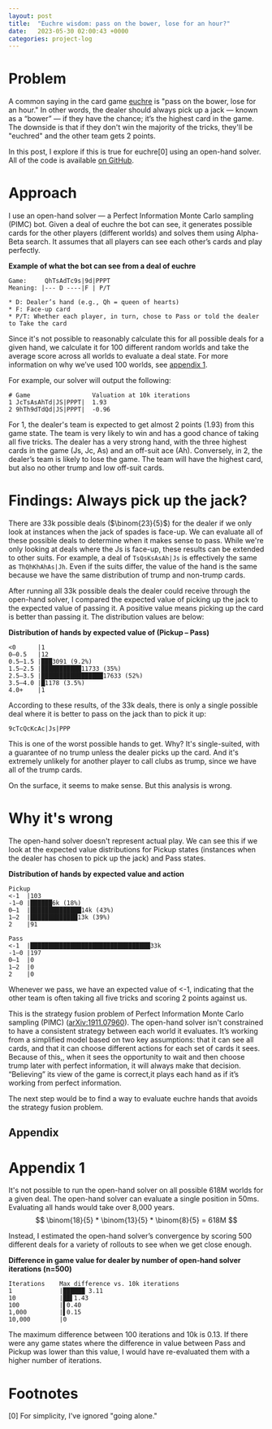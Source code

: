 ```yaml
---
layout: post
title:  "Euchre wisdom: pass on the bower, lose for an hour?"
date:   2023-05-30 02:00:43 +0000
categories: project-log
---
```


# Problem
A common saying in the card game [euchre](https://en.wikipedia.org/wiki/Euchre) is "pass on the bower, lose for an hour." In other words, the dealer should always pick up a jack — known as a “bower” — if they have the chance; it’s the highest card in the game. The downside is that if they don't win the majority of the tricks, they'll be "euchred" and the other team gets 2 points.

In this post, I explore if this is true for euchre[0] using an open-hand solver. All of the code is available [on GitHub](https://github.com/swpecht/swpecht.github.io/tree/master/projects/liars_poker_bot).


# Approach
I use an open-hand solver — a Perfect Information Monte Carlo sampling (PIMC) bot. Given a deal of euchre the bot can see, it generates possible cards for the other players (different worlds) and solves them using Alpha-Beta search. It assumes that all players can see each other’s cards and play perfectly.

**Example of what the bot can see from a deal of euchre**
```
Game:     QhTsAdTc9s|9d|PPPT
Meaning: |--- D ----|F | P/T

* D: Dealer’s hand (e.g., Qh = queen of hearts)
* F: Face-up card
* P/T: Whether each player, in turn, chose to Pass or told the dealer to Take the card
```

Since it's not possible to reasonably calculate this for all possible deals for a given hand, we calculate it for 100 different random worlds and take the average score across all worlds to evaluate a deal state. For more information on why we’ve used 100 worlds, see [appendix 1](#appendix-1).

For example, our solver will output the following: 
```
# Game                 Valuation at 10k iterations
1 JcTsAsAhTd|JS|PPPT|  1.93
2 9hTh9dTdQd|JS|PPPT|  -0.96
```

For 1, the dealer's team is expected to get almost 2 points (1.93) from this game state. The team is very likely to win and has a good chance of taking all five tricks. The dealer has a very strong hand, with the three highest cards in the game (Js, Jc, As) and an off-suit ace (Ah). Conversely, in 2, the dealer’s team is likely to lose the game. The team will have the highest card, but also no other trump and low off-suit cards.


# Findings: Always pick up the jack?
There are 33k possible deals ($\binom{23}{5}$) for the dealer if we only look at instances when the jack of spades is face-up. We can evaluate all of these possible deals to determine when it makes sense to pass. While we're only looking at deals where the Js is face-up, these results can be extended to other suits. For example, a deal of `TsQsKsAsAh|Js` is effectively the same as `ThQhKhAhAs|Jh`. Even if the suits differ, the value of the hand is the same because we have the same distribution of trump and non-trump cards.

After running all 33k possible deals the dealer could receive through the open-hand solver, I compared the expected value of picking up the jack to the expected value of passing it. A positive value means picking up the card is better than passing it. The distribution values are below:

**Distribution of hands by expected value of (Pickup – Pass)**
```
<0      |1
0–0.5   |12
0.5–1.5 |███3091 (9.2%)
1.5–2.5 |███████████11733 (35%)
2.5–3.5 |█████████████████17633 (52%)
3.5–4.0 |█1178 (3.5%)
4.0+    |1
```


According to these results, of the 33k deals, there is only a single possible deal where it is better to pass on the jack than to pick it up:
```
9cTcQcKcAc|Js|PPP
```

This is one of the worst possible hands to get. Why? It's single-suited, with a guarantee of no trump unless the dealer picks up the card. And it's extremely unlikely for another player to call clubs as trump, since we have all of the trump cards.

On the surface, it seems to make sense. But this analysis is wrong.


# Why it's wrong
The open-hand solver doesn't represent actual play. We can see this if we look at the expected value distributions for Pickup states (instances when the dealer has chosen to pick up the jack) and Pass states.

**Distribution of hands by expected value and action**
```
Pickup                        
<-1  |103                          
-1–0 |██████6k (18%)               
0–1  |██████████████14k (43%)      
1–2  |█████████████13k (39%)       
2    |91

Pass
<-1  |█████████████████████████████████33k
-1–0 |197
0–1  |0
1–2  |0
2    |0
```

Whenever we pass, we have an expected value of <-1, indicating that the other team is often taking all five tricks and scoring 2 points against us.

This is the strategy fusion problem of Perfect Information Monte Carlo sampling (PIMC) ([arXiv:1911.07960](https://arxiv.org/abs/1911.07960)). The open-hand solver isn't constrained to have a consistent strategy between each world it evaluates. It’s working from a simplified model based on two key assumptions: that it can see all cards, and that it can choose different actions for each set of cards it sees. Because of this,, when it sees the opportunity to wait and then choose trump later with perfect information, it will always make that decision. “Believing” its view of the game is correct,it plays each hand as if it’s working from perfect information. 

The next step would be to find a way to evaluate euchre hands that avoids the strategy fusion problem.

## Appendix

# Appendix 1

It's not possible to run the open-hand solver on all possible 618M worlds for a given deal. The open-hand solver can evaluate a single position in 50ms. Evaluating all hands would take over 8,000 years.
$$
\binom{18}{5} * \binom{13}{5} * \binom{8}{5} = 618M
$$

Instead, I estimated the open-hand solver’s convergence by scoring 500 different deals for a variety of rollouts to see when we get close enough.

**Difference in game value for dealer by number of open-hand solver iterations (n=500)**
```
Iterations    Max difference vs. 10k iterations 
1             |██████ 3.11 		
10            |██▌1.43
100           |▌0.40
1,000         |▌0.15
10,000        |0
```

The maximum difference between 100 iterations and 10k is 0.13. If there were any game states where the difference in value between Pass and Pickup was lower than this value, I would have re-evaluated them with a higher number of iterations.

# Footnotes
[0] For simplicity, I've ignored "going alone."
